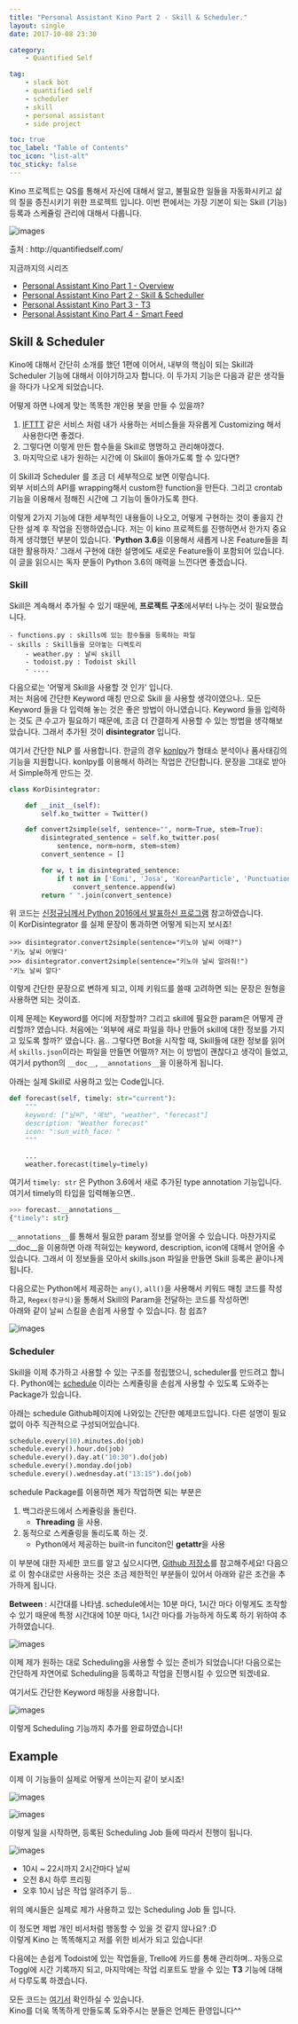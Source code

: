 ```yaml
---
title: "Personal Assistant Kino Part 2 - Skill & Scheduler."
layout: single
date: 2017-10-08 23:30

category: 
    - Quantified Self

tag:
    - slack bot
    - quantified self
    - scheduler
    - skill
    - personal assistant
    - side project

toc: true
toc_label: "Table of Contents"
toc_icon: "list-alt"
toc_sticky: false
---
```


Kino 프로젝트는 QS를 통해서 자신에 대해서 알고, 불필요한 일들을 자동화시키고 삶의 질을 증진시키기 위한 프로젝트 입니다.
이번 편에서는 가장 기본이 되는 Skill (기능) 등록과 스케쥴링 관리에 대해서 다룹니다.

![images](https://github.com/DongjunLee/BeAwesomeToday/raw/master/images/quantified_self_logo_2x.gif)
 <figcaption class="caption">출처 : http://quantifiedself.com/</figcaption>

지금까지의 시리즈

- [Personal Assistant Kino Part 1 - Overview](https://dongjunlee.github.io/quantified%20self/Personal_Assistant_Kino_Part_1_Overview/)
- [Personal Assistant Kino Part 2 - Skill & Scheduller](https://dongjunlee.github.io/quantified%20self/Personal_Assistant_Kino_Part_2_Skill_and_Scheduler/)
- [Personal Assistant Kino Part 3 - T3](https://dongjunlee.github.io/quantified%20self/Personal_Assistant_Kino_Part_3_T3/)
- [Personal Assistant Kino Part 4 - Smart Feed](https://dongjunlee.github.io/quantified%20self/Personal_Assistant_Kino_Part_4_Smart_Feed/)


## Skill & Scheduler

Kino에 대해서 간단히 소개를 했던 1편에 이어서, 내부의 핵심이 되는 Skill과 Scheduler 기능에 대해서 이야기하고자 합니다. 이 두가지 기능은 다음과 같은 생각들을 하다가 나오게 되었습니다.

어떻게 하면 나에게 맞는 똑똑한 개인용 봇을 만들 수 있을까?

1. [IFTTT](https://ifttt.com) 같은 서비스 처럼 내가 사용하는 서비스들을 자유롭게 Customizing 해서 사용한다면 좋겠다. 
2. 그렇다면 이렇게 만든 함수들을 Skill로 명명하고 관리해야겠다.
3. 마지막으로 내가 원하는 시간에 이 Skill이 돌아가도록 할 수 있다면?


이 Skill과 Scheduler 를 조금 더 세부적으로 보면 이렇습니다.   
외부 서비스의 API를 wrapping해서 custom한 function을 만든다. 그리고 crontab 기능을 이용해서 정해진 시간에 그 기능이 돌아가도록 한다.

이렇게 2가지 기능에 대한 세부적인 내용들이 나오고, 어떻게 구현하는 것이 좋을지 간단한 설계 후 작업을 진행하였습니다. 저는 이 kino 프로젝트를 진행하면서 한가지 중요하게 생각했던 부분이 있습니다. '**Python 3.6**을 이용해서 새롭게 나온 Feature들을 최대한 활용하자.' 그래서 구현에 대한 설명에도 새로운 Feature들이 포함되어 있습니다. 이 글을 읽으시는 독자 분들이 Python 3.6의 매력을 느낀다면 좋겠습니다.


### Skill

Skill은 계속해서 추가될 수 있기 때문에, **프로젝트 구조**에서부터 나누는 것이 필요했습니다.

```
- functions.py : skills에 있는 함수들을 등록하는 파일
- skills : Skill들을 모아놓는 디렉토리
	- weather.py : 날씨 skill
	- todoist.py : Todoist skill
	- ....
```

다음으로는 '어떻게 Skill을 사용할 것 인가' 입니다.  
저는 처음에 간단한 Keyword 매칭 만으로 Skill 을 사용할 생각이였으나.. 모든 Keyword 들을 다 입력해 놓는 것은 좋은 방법이 아니였습니다. Keyword 들을 입력하는 것도 큰 수고가 필요하기 때문에, 조금 더 간결하게 사용할 수 있는 방법을 생각해보았습니다. 그래서 추가된 것이 **disintegrator** 입니다.

여기서 간단한 NLP 를 사용합니다. 한글의 경우 [konlpy](https://github.com/konlpy/konlpy)가 형태소 분석이나 품사태깅의 기능을 지원합니다. konlpy를 이용해서 하려는 작업은 간단합니다. 문장을 그대로 받아서 Simple하게 만드는 것.

```python
class KorDisintegrator:

    def __init__(self):
        self.ko_twitter = Twitter()

    def convert2simple(self, sentence="", norm=True, stem=True):
        disintegrated_sentence = self.ko_twitter.pos(
            sentence, norm=norm, stem=stem)
        convert_sentence = []

        for w, t in disintegrated_sentence:
            if t not in ['Eomi', 'Josa', 'KoreanParticle', 'Punctuation']:
                convert_sentence.append(w)
        return " ".join(convert_sentence)
```

위 코드는 [신정규님께서 Python 2016에서 발표하신 프로그램](https://www.pycon.kr/2016apac/program/14) 참고하였습니다.  
이 KorDisintegrator 를 실제 문장이 통과하면 어떻게 되는지 보시죠!

```
>>> disintegrator.convert2simple(sentence="키노야 날씨 어때?")
'키노 날씨 어떻다'
>>> disintegrator.convert2simple(sentence="키노야 날씨 알려줘!")
'키노 날씨 알다'
```

이렇게 간단한 문장으로 변하게 되고, 이제 키워드를 쓸때 고려하면 되는 문장은 원형을 사용하면 되는 것이죠.

이제 문제는 Keyword를 어디에 저장할까? 그리고 skill에 필요한 param은 어떻게 관리할까? 였습니다.
처음에는 '외부에 새로 파일을 하나 만들어 skill에 대한 정보를 가지고 있도록 할까?' 였습니다. 음.. 그렇다면 Bot을 시작할 때, Skill들에 대한 정보를 읽어서 ```skills.json```이라는 파일을 만들면 어떨까? 저는 이 방법이 괜찮다고 생각이 들었고, 여기서 python의 ```__doc__```, ```__annotations__```을 이용하게 됩니다.

아래는 실제 Skill로 사용하고 있는 Code입니다.

```python
def forecast(self, timely: str="current"):
    """
    keyword: ["날씨", "예보", "weather", "forecast"]
    description: "Weather forecast"
    icon: ":sun_with_face: "
    """

    ...
    weather.forecast(timely=timely)
```

여기서 ```timely: str``` 은 Python 3.6에서 새로 추가된 type annotation 기능입니다.  
여기서 timely의 타입을 입력해놓으면..

```python
>>> forecast.__annotations__
{"timely": str}
```

```__annotations__```를 통해서 필요한 param 정보를 얻어올 수 있습니다. 마찬가지로 __doc__을 이용하면 아래 적혀있는 keyword, description, icon에 대해서 얻어올 수 있습니다. 그래서 이 정보들을 모아서 skills.json 파일을 만들면 Skill 등록은 끝이나게 됩니다.

다음으로는 Python에서 제공하는 ```any()```, ```all()```을 사용해서 키워드 매칭 코드를 작성하고,
```Regex(정규식)```을 통해서 Skill의 Param을 전달하는 코드를 작성하면!  
아래와 같이 날씨 스킬을 손쉽게 사용할 수 있습니다. 참 쉽죠?

![images](https://github.com/DongjunLee/BeAwesomeToday/blob/master/images/en/kino-skill-example-en1.png?raw=true)


### Scheduler

Skill을 이제 추가하고 사용할 수 있는 구조를 정립했으니, scheduler를 만드려고 합니다.
Python에는 [schedule](https://github.com/dbader/schedule) 이라는 스케쥴링을 손쉽게 사용할 수 있도록 도와주는 Package가 있습니다.

아래는 schedule Github페이지에 나와있는 간단한 예제코드입니다. 다른 설명이 필요없이 아주 직관적으로 구성되어있습니다.

```python
schedule.every(10).minutes.do(job)
schedule.every().hour.do(job)
schedule.every().day.at("10:30").do(job)
schedule.every().monday.do(job)
schedule.every().wednesday.at("13:15").do(job)
```

schedule Package를 이용하면 제가 작업하면 되는 부분은 

1. 백그라운드에서 스케쥴링을 돌린다.
	- **Threading** 을 사용.
2. 동적으로 스케쥴링을 돌리도록 하는 것. 
	- Python에서 제공하는 built-in funciton인 **getattr**을 사용

이 부분에 대한 자세한 코드를 알고 싶으시다면, [Github 저장소](https://github.com/DongjunLee/kino-bot)를 참고해주세요! 다음으로 이 함수대로만 사용하는 것은 조금 제한적인 부분들이 있어서 아래와 같은 조건을 추가하게 됩니다.

**Between** : 시간대를 나타냄. schedule에서는 10분 마다, 1시간 마다 이렇게도 조작할 수 있기 때문에 특정 시간대에 10분 마다, 1시간 마다를 가능하게 하도록 하기 위하여 추가하였습니다.

![images](https://github.com/DongjunLee/BeAwesomeToday/blob/master/images/ko/kino-read-between.png?raw=true)

이제 제가 원하는 대로 Scheduling을 사용할 수 있는 준비가 되었습니다!
다음으로는 간단하게 자연어로 Scheduling을 등록하고 작업을 진행시킬 수 있으면 되겠네요.

여기서도 간단한 Keyword 매칭을 사용합니다.

![images](https://github.com/DongjunLee/BeAwesomeToday/blob/master/images/ko/kino-create-by-ner.png?raw=true)

이렇게 Scheduling 기능까지 추가를 완료하였습니다!


## Example

이제 이 기능들이 실제로 어떻게 쓰이는지 같이 보시죠!

![images](https://github.com/DongjunLee/BeAwesomeToday/blob/master/images/ko/kino-create-job.png?raw=true)

![images](https://github.com/DongjunLee/BeAwesomeToday/blob/master/images/ko/kino-start-job.png?raw=true)

이렇게 일을 시작하면, 등록된 Scheduling Job 들에 따라서 진행이 됩니다.

![images](https://github.com/DongjunLee/BeAwesomeToday/blob/master/images/ko/kino-read-schedule.png?raw=true)

- 10시 ~ 22시까지 2시간마다 날씨
- 오전 8시 하루 프리핑
- 오후 10시 남은 작업 알려주기 등..

위의 예시들은 실제로 제가 사용하고 있는 Scheduling Job 들 입니다.

이 정도면 제법 개인 비서처럼 행동할 수 있을 것 같지 않나요? :D  
이렇게 Kino 는 똑똑해지고 저를 위한 비서가 되고 있습니다!

다음에는 손쉽게 Todoist에 있는 작업들을, Trello에 카드를 통해 관리하며.. 자동으로 Toggl에 시간 기록까지 되고, 마지막에는 작업 리포트도 받을 수 있는 **T3** 기능에 대해서 다루도록 하겠습니다. 

모든 코드는 [여기서](https://github.com/DongjunLee/kino-bot) 확인하실 수 있습니다.  
Kino를 더욱 똑똑하게 만들도록 도와주시는 분들은 언제든 환영입니다^^